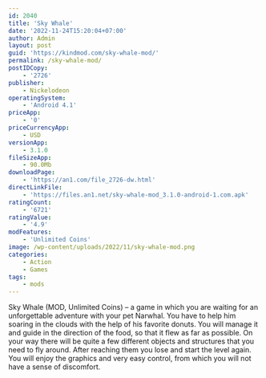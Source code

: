 ```yaml
---
id: 2040
title: 'Sky Whale'
date: '2022-11-24T15:20:04+07:00'
author: Admin
layout: post
guid: 'https://kindmod.com/sky-whale-mod/'
permalink: /sky-whale-mod/
postIDCopy:
    - '2726'
publisher:
    - Nickelodeon
operatingSystem:
    - 'Android 4.1'
priceApp:
    - '0'
priceCurrencyApp:
    - USD
versionApp:
    - 3.1.0
fileSizeApp:
    - 90.0Mb
downloadPage:
    - 'https://an1.com/file_2726-dw.html'
directLinkFile:
    - 'https://files.an1.net/sky-whale-mod_3.1.0-android-1.com.apk'
ratingCount:
    - '6721'
ratingValue:
    - '4.9'
modFeatures:
    - 'Unlimited Coins'
image: /wp-content/uploads/2022/11/sky-whale-mod.png
categories:
    - Action
    - Games
tags:
    - mods
---
```


Sky Whale (MOD, Unlimited Coins) – a game in which you are waiting for an unforgettable adventure with your pet Narwhal. You have to help him soaring in the clouds with the help of his favorite donuts. You will manage it and guide in the direction of the food, so that it flew as far as possible. On your way there will be quite a few different objects and structures that you need to fly around. After reaching them you lose and start the level again. You will enjoy the graphics and very easy control, from which you will not have a sense of discomfort.